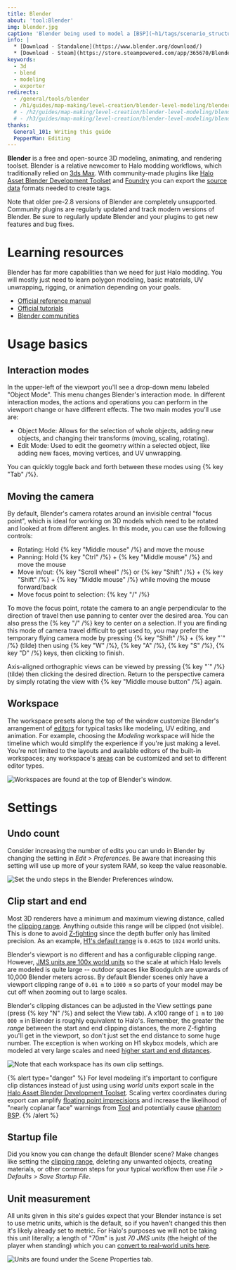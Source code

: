 ```yaml
---
title: Blender
about: 'tool:Blender'
img: blender.jpg
caption: 'Blender being used to model a [BSP](~h1/tags/scenario_structure_bsp)'
info: |
  * [Download - Standalone](https://www.blender.org/download/)
  * [Download - Steam](https://store.steampowered.com/app/365670/Blender/)
keywords:
  - 3d
  - blend
  - modeling
  - exporter
redirects:
  - /general/tools/blender
  - /h1/guides/map-making/level-creation/blender-level-modeling/blender-prep
  # - /h2/guides/map-making/level-creation/blender-level-modeling/blender-prep
  # - /h3/guides/map-making/level-creation/blender-level-modeling/blender-prep
thanks:
  General_101: Writing this guide
  PepperMan: Editing
---
```

**Blender** is a free and open-source 3D modeling, animating, and rendering toolset. Blender is a relative newcomer to Halo modding workflows, which traditionally relied on [3ds Max](~3dsmax). With community-made plugins like [Halo Asset Blender Development Toolset](~halo-asset-blender-development-toolset) and [Foundry](~) you can export the [source data](~) formats needed to create tags.

Note that older pre-2.8 versions of Blender are completely unsupported. Community plugins are regularly updated and track modern versions of Blender. Be sure to regularly update Blender and your plugins to get new features and bug fixes.

# Learning resources
Blender has far more capabilities than we need for just Halo modding. You will mostly just need to learn polygon modeling, basic materials, UV unwrapping, rigging, or animation depending on your goals.

* [Official reference manual](https://docs.blender.org/manual/en/latest/)
* [Official tutorials](https://www.blender.org/support/tutorials/)
* [Blender communities](https://www.blender.org/community/)

# Usage basics

## Interaction modes
In the upper-left of the viewport you'll see a drop-down menu labeled "Object Mode". This menu changes Blender's interaction mode. In different interaction modes, the actions and operations you can perform in the viewport change or have different effects. The two main modes you'll use are:

* Object Mode: Allows for the selection of whole objects, adding new objects, and changing their transforms (moving, scaling, rotating).
* Edit Mode: Used to edit the geometry within a selected object, like adding new faces, moving vertices, and UV unwrapping.

You can quickly toggle back and forth between these modes using {% key "Tab" /%}.

## Moving the camera
By default, Blender's camera rotates around an invisible central "focus point", which is ideal for working on 3D models which need to be rotated and looked at from different angles. In this mode, you can use the following controls:

* Rotating: Hold {% key "Middle mouse" /%} and move the mouse
* Panning: Hold {% key "Ctrl" /%} + {% key "Middle mouse" /%} and move the mouse
* Move in/out: {% key "Scroll wheel" /%} or {% key "Shift" /%} + {% key "Shift" /%} + {% key "Middle mouse" /%} while moving the mouse forward/back
* Move focus point to selection: {% key "/" /%}

To move the focus point, rotate the camera to an angle perpendicular to the direction of travel then use panning to center over the desired area. You can also press the {% key "/" /%} key to center on a selection. If you are finding this mode of camera travel difficult to get used to, you may prefer the temporary flying camera mode by pressing {% key "Shift" /%} + {% key "`" /%} (tilde) then using {% key "W" /%}, {% key "A" /%}, {% key "S" /%}, {% key "D" /%} keys, then clicking to finish.

Axis-aligned orthographic views can be viewed by pressing {% key "`" /%} (tilde) then clicking the desired direction. Return to the perspective camera by simply rotating the view with {% key "Middle mouse button" /%} again.

## Workspace
The workspace presets along the top of the window customize Blender's arrangement of [editors][blender-editors] for typical tasks like modeling, UV editing, and animation. For example, choosing the _Modeling_ workspace will hide the timeline which would simplify the experience if you're just making a level. You're not limited to the layouts and available editors of the built-in workspaces; any workspace's [areas][blender-areas] can be customized and set to different editor types.

![](workspace.jpg "Workspaces are found at the top of Blender's window.")

[blender-editors]: https://docs.blender.org/manual/en/latest/editors/index.html
[blender-areas]: https://docs.blender.org/manual/en/latest/interface/window_system/areas.html

# Settings
## Undo count
Consider increasing the number of edits you can undo in Blender by changing the setting in _Edit > Preferences_. Be aware that increasing this setting will use up more of your system RAM, so keep the value reasonable.

![](undos.jpg "Set the undo steps in the Blender Preferences window.")

## Clip start and end
Most 3D renderers have a minimum and maximum viewing distance, called the [clipping range][wiki-clipping]. Anything outside this range will be clipped (not visible). This is done to avoid [Z-fighting][] since the depth buffer only has limited precision. As an example, [H1's default range](~h1/scripting#external-globals-rasterizer-far-clip-distance) is `0.0625` to `1024` world units.

Blender's viewport is no different and has a configurable clipping range. However, [JMS units are 100x world units](~scale) so the scale at which Halo levels are modeled is quite large -- outdoor spaces like Bloodgulch are upwards of 10,000 Blender meters across. By default Blender scenes only have a viewport clipping range of `0.01 m` to `1000 m` so parts of your model may be cut off when zooming out to large scales.

Blender's clipping distances can be adjusted in the View settings pane (press {% key "N" /%} and select the View tab). A x100 range of `1 m` to `100 000 m` in Blender is roughly equivalent to Halo's. Remember, the greater the _range_ between the start and end clipping distances, the more Z-fighting you'll get in the viewport, so don't just set the end distance to some huge number. The exception is when working on H1 skybox models, which are modeled at very large scales and need [higher start and end distances](~skyboxes#blender-scene-setup).

![](clipping.png "Note that each workspace has its own clip settings.")

{% alert type="danger" %}
For level modeling it's important to configure clip distances instead of just using using _world units_ export scale in the [Halo Asset Blender Development Toolset](~halo-asset-blender-development-toolset). Scaling vertex coordinates during export can amplify [floating point imprecisions](https://en.wikipedia.org/wiki/Floating-point_arithmetic#Accuracy_problems) and increase the likelihood of "nearly coplanar face" warnings from [Tool](~h1a-tool) and potentially cause [phantom BSP](~h1/tags/scenario_structure_bsp#phantom-bsp).
{% /alert %}

## Startup file
Did you know you can change the default Blender scene? Make changes like setting the [clipping range](#clip-start-and-end),  deleting any unwanted objects, creating materials, or other common steps for your typical workflow then use _File > Defaults > Save Startup File_.

## Unit measurement
All units given in this site's guides expect that your Blender instance is set to use metric units, which is the default, so if you haven't changed this then it's likely already set to metric. For Halo's purposes we will not be taking this unit literally; a length of "70m" is just _70 JMS units_ (the height of the player when standing) which you can [convert to real-world units here](~scale).

![](units.png "Units are found under the Scene Properties tab.")

[wiki-clipping]: https://en.wikipedia.org/wiki/Clipping_(computer_graphics)#Clipping_in_3D_graphics
[z-fighting]: https://en.wikipedia.org/wiki/Z-fighting